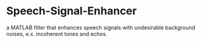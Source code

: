 # Speech-Signal-Enhancer
 a MATLAB filter that enhances speech signals with undesirable background noises, e.x. incoherent tones and echos.
